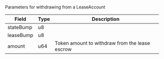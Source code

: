 Parameters for withdrawing from a LeaseAccount

| Field | Type | Description |
|--|--|--|
| stateBump |  u8 |  |
| leaseBump |  u8 |  |
| amount |  u64 | Token amount to withdraw from the lease escrow |
